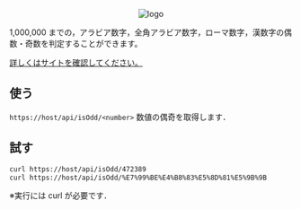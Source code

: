 <div style="text-align: center;">

![logo](https://imgur.com/SzMNZFl.png)

</div>

1,000,000 までの，アラビア数字，全角アラビア数字，ローマ数字，漢数字の偶数・奇数を判定することができます。

[詳しくはサイトを確認してください。](https://isoddapi.studio.site/)

## 使う

`https://host/api/isOdd/<number>`
数値の偶奇を取得します．

## 試す

```bash
curl https://host/api/isOdd/472389
curl https://host/api/isOdd/%E7%99%BE%E4%B8%83%E5%8D%81%E5%9B%9B
```

※実行には curl が必要です．
